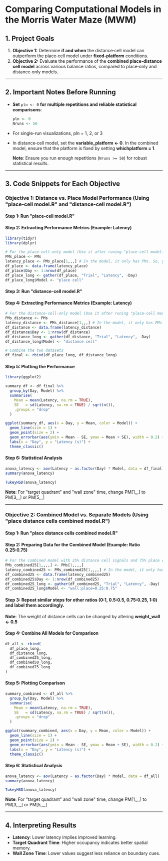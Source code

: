 # Comparing Computational Models in the Morris Water Maze (MWM)

## 1. Project Goals

1. **Objective 1:** Determine **if and when** the distance‐cell model can outperform the place‐cell model under **fixed‐platform** conditions.  
2. **Objective 2:** Evaluate the performance of the **combined place‐distance cell model** across various balance ratios, compared to place‐only and distance‐only models.

---

## 2. Important Notes Before Running

- **Set** `pln <- 0` **for multiple repetitions and reliable statistical comparisons**:
  ```r
  pln <- 0
  Nruns <- 50
  ```
- For single-run visualizations, pln = 1, 2, or 3
- In distance‐cell model, set the **variable_platform <- 0**. In the combined model, ensure that the platform is fixed by setting **whichplatform = 1**.


  **Note**: Ensure you run enough repetitions (`Nruns >= 50`) for robust statistical results.
---
## 3. Code Snippets for Each Objective

### Objective 1: Distance vs. Place Model Performance (Using "place-cell model.R" and "distance-cell model.R") 

#### Step 1: Run "place-cell model.R"
#### Step 2: Extracting Performance Metrics (Example: Latency)
```r
library(tidyr)
library(dplyr)

# For the place-cell-only model (Use it after runing "place-cell model.R")
PMs_place <- PMs
latency_place <- PMs_place[1,,,] # In the model, it only has PMs. So, you can use "PMs_place <- PMs" to store the data.
df_place <- data.frame(latency_place)
df_place$Day <- 1:nrow(df_place)
df_place_long <- gather(df_place, "Trial", "Latency", -Day)
df_place_long$Model <- "place cell"
```

#### Step 3: Run "distance-cell model.R"
#### Step 4: Extracting Performance Metrics (Example: Latency)
```r
# For the distance-cell-only model (Use it after runing "place-cell model.R")
PMs_distance <- PMs
latency_distance <- PMs_distance[1,,,] # In the model, it only has PMs. So, you can use "PMs_distance <- PMs" to store the data.
df_distance <- data.frame(latency_distance)
df_distance$Day <- 1:nrow(df_distance)
df_distance_long <- gather(df_distance, "Trial", "Latency", -Day)
df_distance_long$Model <- "distance cell"

# Combine the two datasets
df_final <- rbind(df_place_long, df_distance_long)
```

#### Step 5: Plotting the Performance
```r
library(ggplot2)

summary_df <- df_final %>%
  group_by(Day, Model) %>%
  summarise(
    Mean = mean(Latency, na.rm = TRUE),
    SE   = sd(Latency, na.rm = TRUE) / sqrt(n()),
    .groups = "drop"
  )

ggplot(summary_df, aes(x = Day, y = Mean, color = Model)) +
  geom_line(size = 1) +
  geom_point(size = 2) +
  geom_errorbar(aes(ymin = Mean - SE, ymax = Mean + SE), width = 0.2) +
  labs(x = "Day", y = "Latency (s)") +
  theme_classic()
```

#### Step 6: Statistical Analysis
```r
anova_latency <- aov(Latency ~ as.factor(Day) * Model, data = df_final)
summary(anova_latency)

TukeyHSD(anova_latency)
```

**Note**: For "target quadrant" and "wall zone" time, change PM[1,,,] to PM[3,,,] or PM[5,,,]

---
### Objective 2: Combined Model vs. Separate Models (Using "place distance cells combined model.R") 

#### Step 1: Run "place distance cells combined model.R"
#### Step 2: Preparing Data for the Combined Model (Example: Ratio 0.25:0.75)
```r
# For the combined model with 25% distance cell signals and 75% place cell signals
PMs_combined25[1,,,,] <- PMs[1,,,,]
latency_combined25 <- PMs_combined25[1,,,,] # In the model, it only has PMs. So, you can use PMs_combined25 <- PMs to store the data.
df_combined25 <- data.frame(latency_combined25)
df_combined25$Day <- 1:nrow(df_combined25)
df_combined25_long <- gather(df_combined25, "Trial", "Latency", -Day)
df_combined25_long$Model <- "wall:place=0.25:0.75"
```
#### Step 3: Repeat similar steps for other ratios (0:1, 0.5:0.5, 0.75:0.25, 1:0) and label them accordingly.  
**Note**: The weight of distance cells can be changed by altering **weight_wall <- 0.5**

#### Step 4: Combine All Models for Comparison
```r
df_all <- rbind(
  df_place_long,
  df_distance_long,
  df_combined25_long,
  df_combined50_long,
  df_combined75_long
)
```

#### Step 5: Plotting Comparison
```r
summary_combined <- df_all %>%
  group_by(Day, Model) %>%
  summarise(
    Mean = mean(Latency, na.rm = TRUE),
    SE   = sd(Latency, na.rm = TRUE) / sqrt(n()),
    .groups = "drop"
  )

ggplot(summary_combined, aes(x = Day, y = Mean, color = Model)) +
  geom_line(size = 1) +
  geom_point(size = 2) +
  geom_errorbar(aes(ymin = Mean - SE, ymax = Mean + SE), width = 0.2) +
  labs(x = "Day", y = "Latency (s)") +
  theme_classic()
```

#### Step 6: Statistical Analysis
```r
anova_latency <- aov(Latency ~ as.factor(Day) * Model, data = df_all)
summary(anova_latency)

TukeyHSD(anova_latency)
```
**Note**: For "target quadrant" and "wall zone" time, change PM[1,,,,] to PM[3,,,,] or PM[5,,,,]

---
## 4. Interpreting Results

- **Latency**: Lower latency implies improved learning.
- **Target Quadrant Time**: Higher occupancy indicates better spatial memory.
- **Wall Zone Time**: Lower values suggest less reliance on boundary cues.
